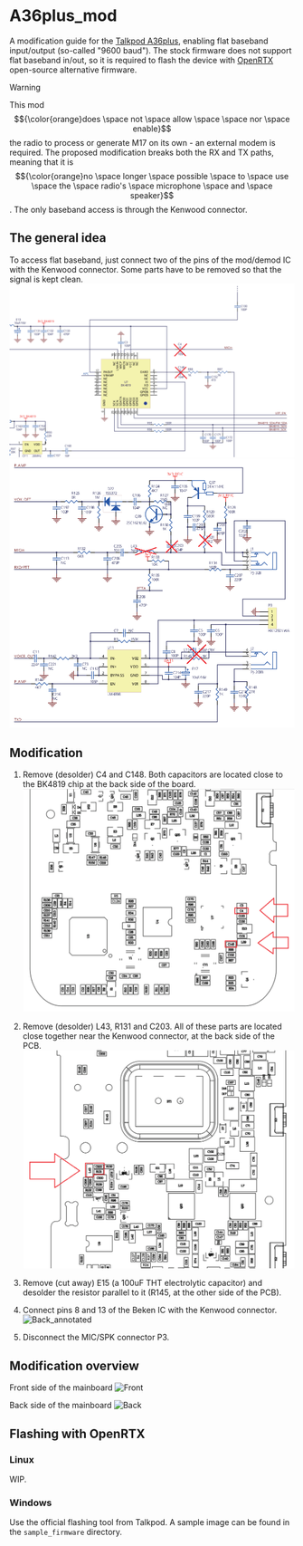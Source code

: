# A36plus_mod
A modification guide for the [Talkpod A36plus](https://talkpod.com/products/talkpod%C2%AE-a36plus-144-430-mhz-uhf-vhf-gmrs-ham-hand-held-transceiver), enabling flat baseband input/output (so-called "9600 baud").
The stock firmware does not support flat baseband in/out, so it is required to flash the device with [OpenRTX](https://github.com/OpenRTX/OpenRTX) open-source alternative firmware.

> [!WARNING]
> This mod $${\color{orange}does \space not \space allow \space \space nor \space enable}$$ the radio to process or generate M17 on its own - an external modem is required. The proposed modification breaks both the RX and TX paths, meaning that it is $${\color{orange}no \space longer \space possible \space to \space use \space the \space radio's \space microphone \space and \space speaker}$$. The only baseband access is through the Kenwood connector. 

## The general idea
To access flat baseband, just connect two of the pins of the mod/demod IC with the Kenwood connector. Some parts have to be removed so that the signal is kept clean.
![Schematic_1](./img/schematic_1.png)
![Schematic_2](./img/schematic_2.png)

## Modification
1. Remove (desolder) C4 and C148. Both capacitors are located close to the BK4819 chip at the back side of the board.
![Parts](./img/parts_1.png)

2. Remove (desolder) L43, R131 and C203. All of these parts are located close together near the Kenwood connector, at the back side of the PCB.
![Parts](./img/parts_2.png)

3. Remove (cut away) E15 (a 100uF THT electrolytic capacitor) and desolder the resistor parallel to it (R145, at the other side of the PCB).

4. Connect pins 8 and 13 of the Beken IC with the Kenwood connector.
![Back_annotated](./img/back_annotated.png)

5. Disconnect the MIC/SPK connector P3.

## Modification overview
Front side of the mainboard
![Front](./img/front.png)

Back side of the mainboard
![Back](./img/back.png)

## Flashing with OpenRTX
### Linux
WIP.

### Windows
Use the official flashing tool from Talkpod. A sample image can be found in the `sample_firmware` directory.
